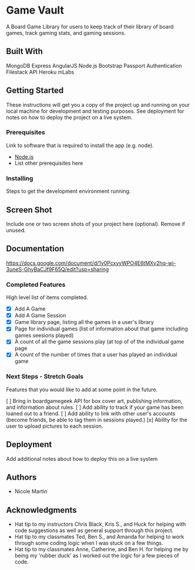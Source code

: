 # Game Vault

A Board Game Library for users to keep track of their library of board games, track gaming stats, and gaming sessions.

## Built With

MongoDB
Express
AngularJS
Node.js
Bootstrap
Passport Authentication
Filestack API
Heroku
mLabs

## Getting Started

These instructions will get you a copy of the project up and running on your local machine for development and testing purposes. See deployment for notes on how to deploy the project on a live system.

### Prerequisites

Link to software that is required to install the app (e.g. node).

- [Node.js](https://nodejs.org/en/)
- List other prerequisites here


### Installing

Steps to get the development environment running.

## Screen Shot

Include one or two screen shots of your project here (optional). Remove if unused.

## Documentation

https://docs.google.com/document/d/1v0PcxyyWPO4E6tMXy2hq-wi-3uneS-GhyBaCJf9F65Q/edit?usp=sharing

### Completed Features

High level list of items completed.

- [x] Add A Game
- [x] Add A Game Session
- [x] Game library page, listing all the games in a user's library
- [x] Page for individual games (list of information about that game including games seesions played)
- [x] A count of all the game sessions play (at top of of the individual game page
- [x] A count of the number of times that a user has played an individual game

### Next Steps - Stretch Goals

Features that you would like to add at some point in the future.

  [ ] Bring in boardgamegeek API for box cover art, publishing information,
      and information about rules.
  [ ] Add ability to track if your game has been loaned out to a friend.
  [ ] Add ability to link with other user's accounts (become friends, be able
      to tag them in sessions played.)
  [x] Ability for the user to upload pictures to each session.

## Deployment

Add additional notes about how to deploy this on a live system

## Authors

* Nicole Martin


## Acknowledgments

* Hat tip to my instructors Chris Black, Kris S., and Huck for helping with code suggestions as well as general support through this project.  
* Hat tip to my classmates Ted, Ben S., and Amanda for helping to work through some coding logic when I was stuck on a few things.
* Hat tip to my classmates Anne, Catherine, and Ben H. for helping me by being my 'rubber duck' as I worked out the logic for a few pieces of code.
